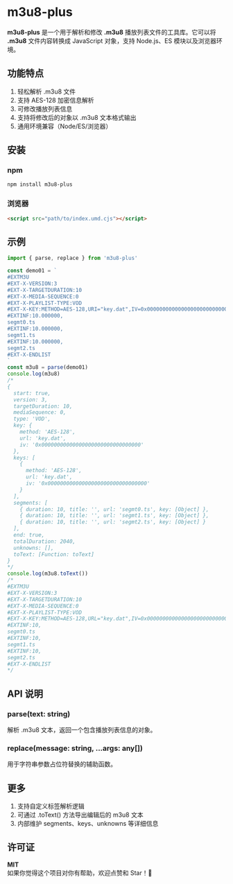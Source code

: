 # m3u8-plus

**m3u8-plus** 是一个用于解析和修改 **.m3u8** 播放列表文件的工具库。它可以将 **.m3u8** 文件内容转换成 JavaScript 对象，支持 Node.js、ES 模块以及浏览器环境。

## 功能特点

1. 轻松解析 .m3u8 文件
1. 支持 AES-128 加密信息解析
1. 可修改播放列表信息
1. 支持将修改后的对象以 .m3u8 文本格式输出
1. 通用环境兼容（Node/ES/浏览器）

## 安装

### npm

```sh
npm install m3u8-plus
```

### 浏览器

```html
<script src="path/to/index.umd.cjs"></script>
```

## 示例

```js
import { parse, replace } from 'm3u8-plus'

const demo01 = `
#EXTM3U
#EXT-X-VERSION:3
#EXT-X-TARGETDURATION:10
#EXT-X-MEDIA-SEQUENCE:0
#EXT-X-PLAYLIST-TYPE:VOD
#EXT-X-KEY:METHOD=AES-128,URI="key.dat",IV=0x00000000000000000000000000000000
#EXTINF:10.000000,
segmt0.ts
#EXTINF:10.000000,
segmt1.ts
#EXTINF:10.000000,
segmt2.ts
#EXT-X-ENDLIST
`
const m3u8 = parse(demo01)
console.log(m3u8)
/*
{
  start: true,
  version: 3,
  targetDuration: 10,
  mediaSequence: 0,
  type: 'VOD',
  key: {
    method: 'AES-128',
    url: 'key.dat',
    iv: '0x00000000000000000000000000000000'
  },
  keys: [
    {
      method: 'AES-128',
      url: 'key.dat',
      iv: '0x00000000000000000000000000000000'
    }
  ],
  segments: [
    { duration: 10, title: '', url: 'segmt0.ts', key: [Object] },
    { duration: 10, title: '', url: 'segmt1.ts', key: [Object] },
    { duration: 10, title: '', url: 'segmt2.ts', key: [Object] }
  ],
  end: true,
  totalDuration: 2040,
  unknowns: [],
  toText: [Function: toText]
}
*/
console.log(m3u8.toText())
/*
#EXTM3U
#EXT-X-VERSION:3
#EXT-X-TARGETDURATION:10
#EXT-X-MEDIA-SEQUENCE:0
#EXT-X-PLAYLIST-TYPE:VOD
#EXT-X-KEY:METHOD=AES-128,URL="key.dat",IV=0x00000000000000000000000000000000
#EXTINF:10,
segmt0.ts
#EXTINF:10,
segmt1.ts
#EXTINF:10,
segmt2.ts
#EXT-X-ENDLIST
*/
```

## API 说明

### **parse(text: string)**

解析 .m3u8 文本，返回一个包含播放列表信息的对象。

### **replace(message: string, ...args: any[])**

用于字符串参数占位符替换的辅助函数。

## 更多

1. 支持自定义标签解析逻辑
2. 可通过 .toText() 方法导出编辑后的 m3u8 文本
3. 内部维护 segments、keys、unknowns 等详细信息

## 许可证

**MIT**\
如果你觉得这个项目对你有帮助，欢迎点赞和 Star！🎉
